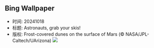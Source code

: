 ## Bing Wallpaper
- 时间: 20241018
- 标题: Astronauts, grab your skis!
- 版权: Frost-covered dunes on the surface of Mars (© NASA/JPL-Caltech/UArizona)
![](https://cn.bing.com/th?id=OHR.MarsDunes_EN-US3465209450_UHD.jpg&rf=LaDigue_UHD.jpg&pid=hp&w=3840&h=2160&rs=1&c=4)
